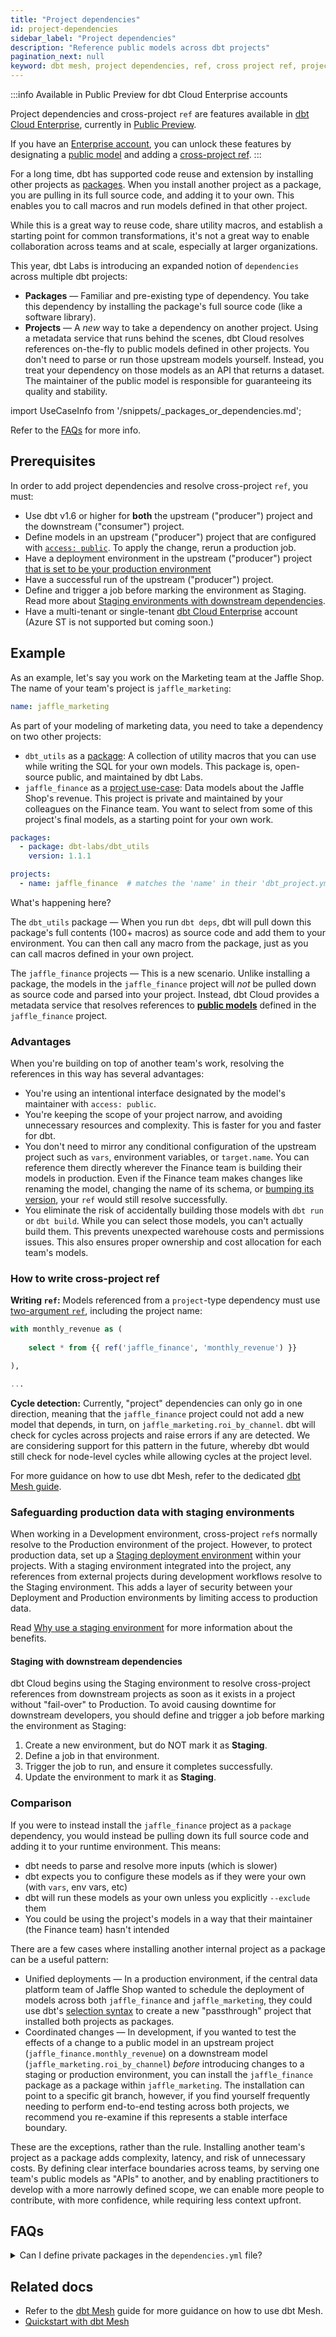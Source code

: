 ```yaml
---
title: "Project dependencies"
id: project-dependencies
sidebar_label: "Project dependencies"
description: "Reference public models across dbt projects"
pagination_next: null
keyword: dbt mesh, project dependencies, ref, cross project ref, project dependencies
---
```


:::info Available in Public Preview for dbt Cloud Enterprise accounts

Project dependencies and cross-project `ref` are features available in [dbt Cloud Enterprise](https://www.getdbt.com/pricing), currently in [Public Preview](/docs/dbt-versions/product-lifecycles#dbt-cloud). 

If you have an [Enterprise account](https://www.getdbt.com/pricing), you can unlock these features by designating a [public model](/docs/collaborate/govern/model-access) and adding a [cross-project ref](#how-to-write-cross-project-ref).
:::

For a long time, dbt has supported code reuse and extension by installing other projects as [packages](/docs/build/packages). When you install another project as a package, you are pulling in its full source code, and adding it to your own. This enables you to call macros and run models defined in that other project.

While this is a great way to reuse code, share utility macros, and establish a starting point for common transformations, it's not a great way to enable collaboration across teams and at scale, especially at larger organizations.

This year, dbt Labs is introducing an expanded notion of `dependencies` across multiple dbt projects:
- **Packages** &mdash; Familiar and pre-existing type of dependency. You take this dependency by installing the package's full source code (like a software library).
- **Projects** &mdash; A _new_ way to take a dependency on another project. Using a metadata service that runs behind the scenes, dbt Cloud resolves references on-the-fly to public models defined in other projects. You don't need to parse or run those upstream models yourself. Instead, you treat your dependency on those models as an API that returns a dataset. The maintainer of the public model is responsible for guaranteeing its quality and stability.

import UseCaseInfo from '/snippets/_packages_or_dependencies.md';

<UseCaseInfo/>

Refer to the [FAQs](#faqs) for more info.


## Prerequisites

In order to add project dependencies and resolve cross-project `ref`, you must:
- Use dbt v1.6 or higher for **both** the upstream ("producer") project and the downstream ("consumer") project.
- Define models in an upstream ("producer") project that are configured with [`access: public`](/reference/resource-configs/access). To apply the change, rerun a production job.
- Have a deployment environment in the upstream ("producer") project [that is set to be your production environment](/docs/deploy/deploy-environments#set-as-production-environment)
- Have a successful run of the upstream ("producer") project.
- Define and trigger a job before marking the environment as Staging. Read more about [Staging environments with downstream dependencies](/docs/collaborate/govern/project-dependencies#staging-with-downstream-dependencies).
- Have a multi-tenant or single-tenant [dbt Cloud Enterprise](https://www.getdbt.com/pricing) account (Azure ST is not supported but coming soon.)

## Example

As an example, let's say you work on the Marketing team at the Jaffle Shop. The name of your team's project is `jaffle_marketing`:

<File name="dbt_project.yml">

```yml
name: jaffle_marketing
```

</File>

As part of your modeling of marketing data, you need to take a dependency on two other projects:
- `dbt_utils` as a [package](#packages-use-case): A collection of utility macros that you can use while writing the SQL for your own models. This package is, open-source public, and maintained by dbt Labs.
- `jaffle_finance` as a [project use-case](#projects-use-case): Data models about the Jaffle Shop's revenue. This project is private and maintained by your colleagues on the Finance team. You want to select from some of this project's final models, as a starting point for your own work.

<File name="dependencies.yml">

```yml
packages:
  - package: dbt-labs/dbt_utils
    version: 1.1.1

projects:
  - name: jaffle_finance  # matches the 'name' in their 'dbt_project.yml'
```

</File>

What's happening here?

The `dbt_utils` package &mdash; When you run `dbt deps`, dbt will pull down this package's full contents (100+ macros) as source code and add them to your environment. You can then call any macro from the package, just as you can call macros defined in your own project.

The `jaffle_finance` projects &mdash; This is a new scenario. Unlike installing a package, the models in the `jaffle_finance` project will _not_ be pulled down as source code and parsed into your project. Instead, dbt Cloud provides a metadata service that resolves references to [**public models**](/docs/collaborate/govern/model-access) defined in the `jaffle_finance` project.

### Advantages

When you're building on top of another team's work, resolving the references in this way has several advantages:
- You're using an intentional interface designated by the model's maintainer with `access: public`.
- You're keeping the scope of your project narrow, and avoiding unnecessary resources and complexity. This is faster for you and faster for dbt.
- You don't need to mirror any conditional configuration of the upstream project such as `vars`, environment variables, or `target.name`. You can reference them directly wherever the Finance team is building their models in production. Even if the Finance team makes changes like renaming the model, changing the name of its schema, or [bumping its version](/docs/collaborate/govern/model-versions), your `ref` would still resolve successfully.
- You eliminate the risk of accidentally building those models with `dbt run` or `dbt build`. While you can select those models, you can't actually build them. This prevents unexpected warehouse costs and permissions issues. This also ensures proper ownership and cost allocation for each team's models.

### How to write cross-project ref

**Writing `ref`:** Models referenced from a `project`-type dependency must use [two-argument `ref`](/reference/dbt-jinja-functions/ref#ref-project-specific-models), including the project name:

<File name="models/marts/roi_by_channel.sql">

```sql
with monthly_revenue as (
  
    select * from {{ ref('jaffle_finance', 'monthly_revenue') }}

),

...

```

</File>

**Cycle detection:** Currently, "project" dependencies can only go in one direction, meaning that the `jaffle_finance` project could not add a new model that depends, in turn, on `jaffle_marketing.roi_by_channel`. dbt will check for cycles across projects and raise errors if any are detected. We are considering support for this pattern in the future, whereby dbt would still check for node-level cycles while allowing cycles at the project level.

For more guidance on how to use dbt Mesh, refer to the dedicated [dbt Mesh guide](/best-practices/how-we-mesh/mesh-1-intro).

### Safeguarding production data with staging environments

When working in a Development environment, cross-project `ref`s normally resolve to the Production environment of the project. However, to protect production data, set up a [Staging deployment environment](/docs/deploy/deploy-environments#staging-environment) within your projects. With a staging environment integrated into the project, any references from external projects during development workflows resolve to the Staging environment. This adds a layer of security between your Deployment and Production environments by limiting access to production data.

Read [Why use a staging environment](/docs/deploy/deploy-environments#why-use-a-staging-environment) for more information about the benefits. 

#### Staging with downstream dependencies

dbt Cloud begins using the Staging environment to resolve cross-project references from downstream projects as soon as it exists in a project without "fail-over" to Production. To avoid causing downtime for downstream developers, you should define and trigger a job before marking the environment as Staging:
1. Create a new environment, but do NOT mark it as **Staging**.
2. Define a job in that environment.
3. Trigger the job to run, and ensure it completes successfully.
4. Update the environment to mark it as **Staging**.

### Comparison

If you were to instead install the `jaffle_finance` project as a `package` dependency, you would instead be pulling down its full source code and adding it to your runtime environment. This means:
- dbt needs to parse and resolve more inputs (which is slower)
- dbt expects you to configure these models as if they were your own (with `vars`, env vars, etc)
- dbt will run these models as your own unless you explicitly `--exclude` them
- You could be using the project's models in a way that their maintainer (the Finance team) hasn't intended

There are a few cases where installing another internal project as a package can be a useful pattern:
- Unified deployments &mdash; In a production environment, if the central data platform team of Jaffle Shop wanted to schedule the deployment of models across both `jaffle_finance` and `jaffle_marketing`,  they could use dbt's [selection syntax](/reference/node-selection/syntax) to create a new "passthrough" project that installed both projects as packages.
- Coordinated changes &mdash; In development, if you wanted to test the effects of a change to a public model in an upstream project (`jaffle_finance.monthly_revenue`) on a downstream model (`jaffle_marketing.roi_by_channel`) _before_ introducing changes to a staging or production environment, you can install the `jaffle_finance` package as a package within `jaffle_marketing`.  The installation can point to a specific git branch, however, if you find yourself frequently needing to perform end-to-end testing across both projects, we recommend you re-examine if this represents a stable interface boundary. 

These are the exceptions, rather than the rule. Installing another team's project as a package adds complexity, latency, and risk of unnecessary costs. By defining clear interface boundaries across teams, by serving one team's public models as "APIs" to another, and by enabling practitioners to develop with a more narrowly defined scope, we can enable more people to contribute, with more confidence, while requiring less context upfront.

## FAQs

<details>
<summary>Can I define private packages in the <code>dependencies.yml</code> file?</summary>

If you're using private packages with the [git token method](/docs/build/packages#git-token-method), you must define them in the `packages.yml` file instead of the `dependencies.yml` file. This is because conditional rendering (like Jinja-in-yaml) is not supported.
</details>


## Related docs
- Refer to the [dbt Mesh](/best-practices/how-we-mesh/mesh-1-intro) guide for more guidance on how to use dbt Mesh.
- [Quickstart with dbt Mesh](/guides/mesh-qs)
